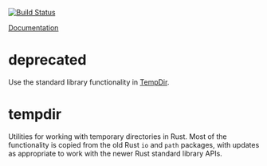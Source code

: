 [![Build Status](https://travis-ci.org/danburkert/tempdir.svg?branch=master)](https://travis-ci.org/danburkert/tempdir)

[Documentation](http://rust-ci.org/danburkert/tempdir/doc/tempdir/)

# deprecated

Use the standard library functionality in [TempDir](http://doc.rust-lang.org/std/fs/struct.TempDir.html).

# tempdir

Utilities for working with temporary directories in Rust. Most of the functionality is copied from the old Rust `io` and `path` packages, with updates as appropriate to work with the newer Rust standard library APIs.

